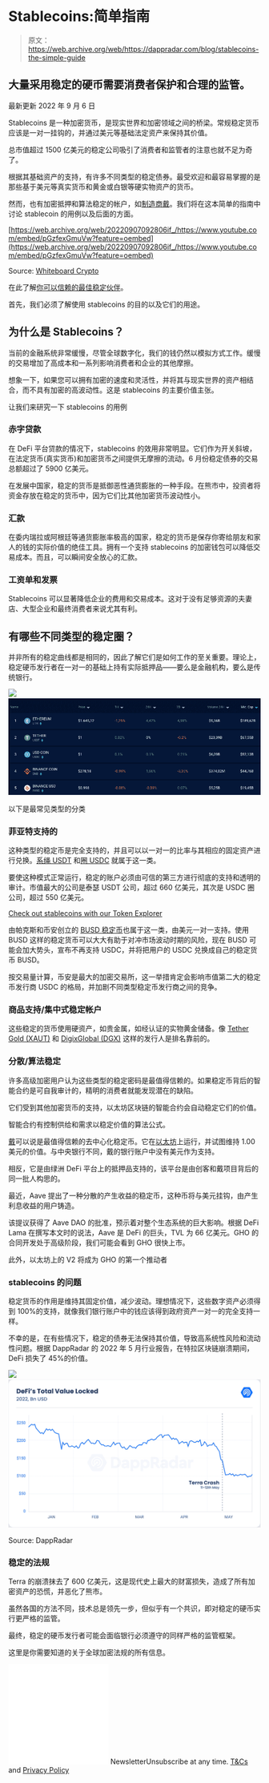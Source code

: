 # Stablecoins:简单指南

> 原文：<https://web.archive.org/web/https://dappradar.com/blog/stablecoins-the-simple-guide>

## 大量采用稳定的硬币需要消费者保护和合理的监管。

最新更新 2022 年 9 月 6 日

Stablecoins 是一种加密货币，是现实世界和加密领域之间的桥梁。常规稳定货币应该是一对一挂钩的，并通过美元等基础法定资产来保持其价值。

总市值超过 1500 亿美元的稳定公司吸引了消费者和监管者的注意也就不足为奇了。

根据其基础资产的支持，有许多不同类型的稳定债券。最受欢迎和最容易掌握的是那些基于美元等真实货币和黄金或白银等硬实物资产的货币。

然而，也有加密抵押和算法稳定的帐户，如[制造商戴](https://web.archive.org/web/20220907092806/https://dappradar.com/hub/token/eth/DAI?from=0x6b175474e89094c44da98b954eedeac495271d0f)。我们将在这本简单的指南中讨论 stablecoin 的用例以及后面的方面。

[https://web.archive.org/web/20220907092806if_/https://www.youtube.com/embed/pGzfexGmuVw?feature=oembed](https://web.archive.org/web/20220907092806if_/https://www.youtube.com/embed/pGzfexGmuVw?feature=oembed)

Source: [Whiteboard Crypto](https://web.archive.org/web/20220907092806/https://www.youtube.com/c/WhiteboardCrypto)

在此了解[你可以信赖的最佳稳定伙伴](https://web.archive.org/web/20220907092806/https://dappradar.com/blog/these-are-the-best-stablecoins-you-can-trust)。

首先，我们必须了解使用 stablecoins 的目的以及它们的用途。

## 为什么是 Stablecoins？

当前的金融系统非常缓慢，尽管全球数字化，我们的钱仍然以模拟方式工作。缓慢的交易增加了高成本和一系列影响消费者和企业的其他摩擦。

想象一下，如果您可以拥有加密的速度和灵活性，并将其与现实世界的资产相结合，而不具有加密的高波动性。这是 stablecoins 的主要价值主张。

让我们来研究一下 stablecoins 的用例

### 赤字贷款

在 DeFi 平台贷款的情况下，stablecoins 的效用非常明显。它们作为开关斜坡，在法定货币(真实货币)和加密货币之间提供无摩擦的流动。6 月份稳定债券的交易总额超过了 5900 亿美元。

在发展中国家，稳定的货币是抵御恶性通货膨胀的一种手段。在熊市中，投资者将资金存放在稳定的货币中，因为它们比其他加密货币波动性小。

### 汇款

在委内瑞拉或阿根廷等通货膨胀率极高的国家，稳定的货币是保存你寄给朋友和家人的钱的实际价值的绝佳工具。拥有一个支持 stablecoins 的加密钱包可以降低交易成本。而且，可以瞬间安全放心的汇款。

### 工资单和发票

Stablecoins 可以显著降低企业的费用和交易成本。这对于没有足够资源的夫妻店、大型企业和最终消费者来说尤其有利。

## 有哪些不同类型的稳定圈？

并非所有的稳定曲线都是相同的，因此了解它们是如何工作的至关重要。理论上，稳定硬币发行者在一对一的基础上持有实际抵押品——要么是金融机构，要么是传统银行。

[](https://web.archive.org/web/20220907092806/https://dappradar.com/hub/tokens/ethereum/all/1)[![](img/65c80904513d5e83bc8372221dcafb70.png)<picture>![](img/a646cb377985373b2cc142d6e4059113.png)</picture>](https://web.archive.org/web/20220907092806/https://dappradar.com/hub/tokens/ethereum/all/1)

以下是最常见类型的分类

### 菲亚特支持的

这种类型的稳定币是完全支持的，并且可以以一对一的比率与其相应的固定资产进行兑换。[系绳 USDT](https://web.archive.org/web/20220907092806/https://dappradar.com/hub/token/eth/USDT?from=0xdac17f958d2ee523a2206206994597c13d831ec7) 和[圈 USDC](https://web.archive.org/web/20220907092806/https://dappradar.com/hub/token/eth/USDC?from=0xa0b86991c6218b36c1d19d4a2e9eb0ce3606eb48) 就属于这一类。

要使这种模式正常运行，稳定的账户必须由可信的第三方进行彻底的支持和透明的审计。市值最大的公司是泰瑟 USDT 公司，超过 660 亿美元，其次是 USDC 圈公司，超过 550 亿美元。

[Check out stablecoins with our Token Explorer](https://web.archive.org/web/20220907092806/https://dappradar.com/hub/tokens/ethereum/all/1)

由帕克斯和币安创立的 [BUSD 稳定币](https://web.archive.org/web/20220907092806/https://www.binance.com/en/busd)也属于这一类，由美元一对一支持。使用 BUSD 这样的稳定货币可以大大有助于对冲市场波动时期的风险，现在 BUSD 可能会加大势头，宣布不再支持 USDC，并将把用户的 USDC 兑换成自己的稳定货币 BUSD。

按交易量计算，币安是最大的加密交易所，这一举措肯定会影响市值第二大的稳定币发行商 USDC 的格局，并加剧不同类型稳定币发行商之间的竞争。

### 商品支持/集中式稳定帐户

这些稳定的货币使用硬资产，如贵金属，如经认证的实物黄金储备。像 [Tether Gold (XAUT)](https://web.archive.org/web/20220907092806/https://dappradar.com/hub/token/eth/XAUT?from=0x4922a015c4407f87432b179bb209e125432e4a2a) 和 [DigixGlobal (DGX)](https://web.archive.org/web/20220907092806/https://coinmarketcap.com/currencies/digix-gold-token/) 这样的发行人是排名靠前的。

### 分散/算法稳定

许多高级加密用户认为这些类型的稳定密码是最值得信赖的。如果稳定币背后的智能合约是可自我审计的，精明的消费者就能发现潜在的缺陷。

它们受到其他加密货币的支持，以太坊区块链的智能合约会自动稳定它们的价值。

智能合约有控制供给和需求以稳定价值的算法公式。

[戴](https://web.archive.org/web/20220907092806/https://dappradar.com/hub/token/eth/DAI?from=0x6b175474e89094c44da98b954eedeac495271d0f)可以说是最值得信赖的去中心化稳定币。它在[以太坊](https://web.archive.org/web/20220907092806/https://dappradar.com/rankings/protocol/ethereum)上运行，并试图维持 1.00 美元的价值。与中央银行不同，戴的银行账户中没有美元作为支持。

相反，它是由绿洲 DeFi 平台上的抵押品支持的，该平台是由创客和戴项目背后的同一批人构思的。

最近，Aave 提出了一种分散的产生收益的稳定币，这种币将与美元挂钩，由产生利息收益的用户铸造。

该提议获得了 Aave DAO 的批准，预示着对整个生态系统的巨大影响。根据 DeFi Lama 在撰写本文时的说法，Aave 是 DeFi 的巨头，TVL 为 66 亿美元。GHO 的合同开发处于高级阶段，我们可能会看到 GHO 很快上市。

此外，以太坊上的 V2 将成为 GHO 的第一个推动者

### stablecoins 的问题

稳定货币的作用是维持其固定价值，减少波动。理想情况下，这些数字资产必须得到 100%的支持，就像我们银行账户中的钱应该得到政府资产一对一的完全支持一样。

不幸的是，在有些情况下，稳定的债券无法保持其价值，导致高系统性风险和流动性问题。根据 DappRadar 的 2022 年 5 月行业报告，在特拉区块链崩溃期间，DeFi 损失了 45%的价值。

[](https://web.archive.org/web/20220907092806/https://dappradar.com/defi)[![](img/104291982830650b388af422bb720060.png)<picture>![](img/e193f32d11421810c3a683a453192338.png)</picture>](https://web.archive.org/web/20220907092806/https://dappradar.com/defi)

Source: DappRadar

### 稳定的法规

Terra 的崩溃抹去了 600 亿美元，这是现代史上最大的财富损失，造成了所有加密资产的恐慌，并恶化了熊市。

虽然各国的方法不同，技术总是领先一步，但似乎有一个共识，即对稳定的硬币实行更严格的监管。

最终，稳定的硬币发行者可能会面临银行必须遵守的同样严格的监管框架。

这里是你需要知道的关于全球加密法规的所有信息。

![](img/6d5a4a2d609c56e1a5771717e54ba759.png) NewsletterUnsubscribe at any time. [T&Cs](https://web.archive.org/web/20220907092806/https://dappradar.com/terms) and [Privacy Policy](https://web.archive.org/web/20220907092806/https://dappradar.com/privacy-policy)